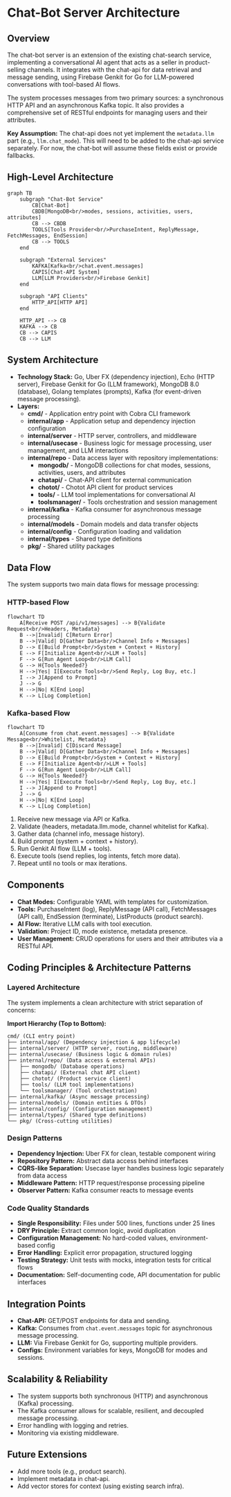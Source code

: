 # Chat-Bot Server Architecture

## Overview

The chat-bot server is an extension of the existing chat-search service, implementing a conversational AI agent that acts as a seller in product-selling channels. It integrates with the chat-api for data retrieval and message sending, using Firebase Genkit for Go for LLM-powered conversations with tool-based AI flows.

The system processes messages from two primary sources: a synchronous HTTP API and an asynchronous Kafka topic. It also provides a comprehensive set of RESTful endpoints for managing users and their attributes.

**Key Assumption:** The chat-api does not yet implement the `metadata.llm` part (e.g., `llm.chat_mode`). This will need to be added to the chat-api service separately. For now, the chat-bot will assume these fields exist or provide fallbacks.

## High-Level Architecture

```mermaid
graph TB
    subgraph "Chat-Bot Service"
        CB[Chat-Bot]
        CBDB[MongoDB<br/>modes, sessions, activities, users, attributes]
        CB --> CBDB
        TOOLS[Tools Provider<br/>PurchaseIntent, ReplyMessage, FetchMessages, EndSession]
        CB --> TOOLS
    end

    subgraph "External Services"
        KAFKA[Kafka<br/>chat.event.messages]
        CAPIS[Chat-API System]
        LLM[LLM Providers<br/>Firebase Genkit]
    end

    subgraph "API Clients"
        HTTP_API[HTTP API]
    end

    HTTP_API --> CB
    KAFKA --> CB
    CB --> CAPIS
    CB --> LLM
```

## System Architecture

- **Technology Stack:** Go, Uber FX (dependency injection), Echo (HTTP server), Firebase Genkit for Go (LLM framework), MongoDB 8.0 (database), Golang templates (prompts), Kafka (for event-driven message processing).
- **Layers:**
  - **cmd/** - Application entry point with Cobra CLI framework
  - **internal/app** - Application setup and dependency injection configuration
  - **internal/server** - HTTP server, controllers, and middleware
  - **internal/usecase** - Business logic for message processing, user management, and LLM interactions
  - **internal/repo** - Data access layer with repository implementations:
    - **mongodb/** - MongoDB collections for chat modes, sessions, activities, users, and attributes
    - **chatapi/** - Chat-API client for external communication
    - **chotot/** - Chotot API client for product services
    - **tools/** - LLM tool implementations for conversational AI
    - **toolsmanager/** - Tools orchestration and session management
  - **internal/kafka** - Kafka consumer for asynchronous message processing
  - **internal/models** - Domain models and data transfer objects
  - **internal/config** - Configuration loading and validation
  - **internal/types** - Shared type definitions
  - **pkg/** - Shared utility packages

## Data Flow

The system supports two main data flows for message processing:

### HTTP-based Flow

```mermaid
flowchart TD
    A[Receive POST /api/v1/messages] --> B{Validate Request<br/>Headers, Metadata}
    B -->|Invalid| C[Return Error]
    B -->|Valid| D[Gather Data<br/>Channel Info + Messages]
    D --> E[Build Prompt<br/>System + Context + History]
    E --> F[Initialize Agent<br/>LLM + Tools]
    F --> G[Run Agent Loop<br/>LLM Call]
    G --> H{Tools Needed?}
    H -->|Yes| I[Execute Tools<br/>Send Reply, Log Buy, etc.]
    I --> J[Append to Prompt]
    J --> G
    H -->|No| K[End Loop]
    K --> L[Log Completion]
```

### Kafka-based Flow

```mermaid
flowchart TD
    A[Consume from chat.event.messages] --> B{Validate Message<br/>Whitelist, Metadata}
    B -->|Invalid| C[Discard Message]
    B -->|Valid| D[Gather Data<br/>Channel Info + Messages]
    D --> E[Build Prompt<br/>System + Context + History]
    E --> F[Initialize Agent<br/>LLM + Tools]
    F --> G[Run Agent Loop<br/>LLM Call]
    G --> H{Tools Needed?}
    H -->|Yes| I[Execute Tools<br/>Send Reply, Log Buy, etc.]
    I --> J[Append to Prompt]
    J --> G
    H -->|No| K[End Loop]
    K --> L[Log Completion]
```

1. Receive new message via API or Kafka.
2. Validate (headers, metadata.llm.mode, channel whitelist for Kafka).
3. Gather data (channel info, message history).
4. Build prompt (system + context + history).
5. Run Genkit AI flow (LLM + tools).
6. Execute tools (send replies, log intents, fetch more data).
7. Repeat until no tools or max iterations.

## Components

- **Chat Modes:** Configurable YAML with templates for customization.
- **Tools:** PurchaseIntent (log), ReplyMessage (API call), FetchMessages (API call), EndSession (terminate), ListProducts (product search).
- **AI Flow:** Iterative LLM calls with tool execution.
- **Validation:** Project ID, mode existence, metadata presence.
- **User Management:** CRUD operations for users and their attributes via a RESTful API.

## Coding Principles & Architecture Patterns

### Layered Architecture

The system implements a clean architecture with strict separation of concerns:

**Import Hierarchy (Top to Bottom):**

```
cmd/ (CLI entry point)
├── internal/app/ (Dependency injection & app lifecycle)
├── internal/server/ (HTTP server, routing, middleware)
├── internal/usecase/ (Business logic & domain rules)
├── internal/repo/ (Data access & external APIs)
│   ├── mongodb/ (Database operations)
│   ├── chatapi/ (External chat API client)
│   ├── chotot/ (Product service client)
│   ├── tools/ (LLM tool implementations)
│   └── toolsmanager/ (Tool orchestration)
├── internal/kafka/ (Async message processing)
├── internal/models/ (Domain entities & DTOs)
├── internal/config/ (Configuration management)
├── internal/types/ (Shared type definitions)
└── pkg/ (Cross-cutting utilities)
```

### Design Patterns

- **Dependency Injection:** Uber FX for clean, testable component wiring
- **Repository Pattern:** Abstract data access behind interfaces
- **CQRS-like Separation:** Usecase layer handles business logic separately from data access
- **Middleware Pattern:** HTTP request/response processing pipeline
- **Observer Pattern:** Kafka consumer reacts to message events

### Code Quality Standards

- **Single Responsibility:** Files under 500 lines, functions under 25 lines
- **DRY Principle:** Extract common logic, avoid duplication
- **Configuration Management:** No hard-coded values, environment-based config
- **Error Handling:** Explicit error propagation, structured logging
- **Testing Strategy:** Unit tests with mocks, integration tests for critical flows
- **Documentation:** Self-documenting code, API documentation for public interfaces

## Integration Points

- **Chat-API:** GET/POST endpoints for data and sending.
- **Kafka:** Consumes from `chat.event.messages` topic for asynchronous message processing.
- **LLM:** Via Firebase Genkit for Go, supporting multiple providers.
- **Configs:** Environment variables for keys, MongoDB for modes and sessions.

## Scalability & Reliability

- The system supports both synchronous (HTTP) and asynchronous (Kafka) processing.
- The Kafka consumer allows for scalable, resilient, and decoupled message processing.
- Error handling with logging and retries.
- Monitoring via existing middleware.

## Future Extensions

- Add more tools (e.g., product search).
- Implement metadata in chat-api.
- Add vector stores for context (using existing search infra).
